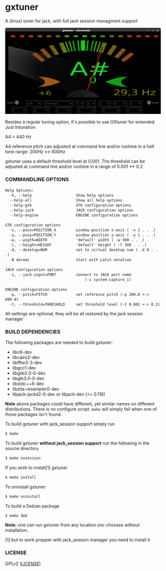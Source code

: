 # gxtuner
A (linux) tuner for jack, with full jack session managment support

![GxTuner](https://github.com/brummer10/gxtuner/raw/master/GxTuner.png)

Besides a regular tuning option, it's possible to use GXtuner for extended Just Intonation.

A4 = 440 Hz 

A4 reference pitch can adjusted at command line and/or runtime
in a half tone range: 200Hz <-> 600Hz

gxtuner uses a default threshold level at 0.001.
The threshold can be adjusted at command line and/or runtime
in a range of 0.001 <-> 0.2

### COMMANDLINE OPTIONS

```
Help Options:
  -h, --help                    Show help options
  --help-all                    Show all help options
  --help-gtk                    GTK configuration options
  --help-jack                   JACK configuration options
  --help-engine                 ENGINE configuration options

GTK configuration options
  -x, --posx=POSITION_X         window position x-axis ( -x 1 . . .)
  -y, --posy=POSITION_Y         window position y-axis ( -y 1 . . .)
  -w, --wigth=WIDTH             'default' width ( -w 500 . . .)
  -l, --height=HEIGHT           'default' height ( -l 300 . . .)
  -d, --desktop=NUM             set to virtual desktop num ( -d 0 . . .)
  -N doremi                     start with Latin notation

JACK configuration options
  -i, --jack-input=PORT         connect to JACK port name 
                                    (-i system:capture_1)

ENGINE configuration options
  -p, --pitch=PITCH             set reference pitch (-p 200.0 <-> 600.0)
  -t, --threshold=THRESHOLD     set threshold level (-t 0.001 <-> 0.2)
```

All settings are optional, they will be all restored by the jack session manager

### BUILD DEPENDENCIES

The following packages are needed to build gxtuner:

- libc6-dev
- libcairo2-dev
- libfftw3-3-dev
- libgcc1-dev
- libglib2.0-0-dev
- libgtk3.0-0-dev
- libstdc++6-dev
- libzita-resampler0-dev
- libjack-jackd2-0-dev or libjack-dev (>= 0.116)

**Note** above packages could have different, yet similar names 
on different distributions. There is no configure script. 
`make` will simply fail when one of those packages isn't found.

To build gxtuner with jack_session support simply run
```bash
$ make
```
To build gxtuner **without jack_session support** run the following in the source directory

```bash
$ make nosession
```

If you wish to install[1] gxtuner
```bash
$ make install
```

To uninstall gxtuner
```bash
$ make uninstall
```

To build a Debian package
```bash
$ make deb
```

**Note:** one can run gxtuner from any location onc chooses without installation.

[1] but to work propper with jack_session manager
you need to install it

### LICENSE

GPLv2 ([LICENSE](LICENSE))
